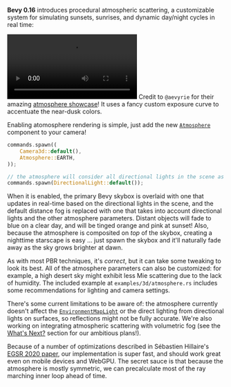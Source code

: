<!-- Procedural atmospheric scattering -->
<!-- https://github.com/bevyengine/bevy/pull/16314 -->
**Bevy 0.16** introduces procedural atmospheric scattering, a customizable system for simulating sunsets, sunrises, and dynamic day/night cycles in real time:

<video controls loop aria-label="A showcase of simulated sunrises and sunsets made in Bevy"><source src="atmosphere-showcase.mp4" type="video/mp4"/></video>
Credit to `@aevyrie` for their amazing [atmosphere showcase]! It uses a fancy custom exposure curve to accentuate the near-dusk colors.

Enabling atomosphere rendering is simple, just add the new [`Atmosphere`] component to your camera!

```rs
commands.spawn((
    Camera3d::default(),
    Atmosphere::EARTH,
));

// the atmosphere will consider all directional lights in the scene as "suns"
commands.spawn(DirectionalLight::default());
```

When it is enabled, the primary Bevy skybox is overlaid with one that updates in real-time based on the directional lights in the scene, and the default distance fog is replaced with one that takes into account directional lights and the other atmosphere parameters. Distant objects will fade to blue on a clear day, and will be tinged orange and pink at sunset! Also, because the atmosphere is composited on *top* of the skybox, creating a nighttime starscape is easy ... just spawn the skybox and it'll naturally fade away as the sky grows brighter at dawn.

As with most PBR techniques, it's *correct*, but it can take some tweaking to look its best. All of the atmosphere parameters can also be customized: for example, a high desert sky might exhibit less Mie scattering due to the lack of humidity. The included example at `examples/3d/atmosphere.rs` includes some recommendations for lighting and camera settings.

There's some current limitations to be aware of: the atmosphere currently doesn't affect the [`EnvironmentMapLight`] or the direct lighting from directional lights on surfaces, so reflections might not be fully accurate. We're also working on integrating atmospheric scattering with volumetric fog (see the [What's Next?](#what-s-next) section for our ambitious plans!).

Because of a number of optimizations described in Sébastien Hillaire's [EGSR 2020 paper], our implementation is super fast, and should work great even on mobile devices and WebGPU. The secret sauce is that because the atmosphere is mostly symmetric, we can precalculate most of the ray marching inner loop ahead of time.

[atmosphere showcase]: https://github.com/aevyrie/bevy/tree/atmosphere_showcase
[EGSR 2020 paper]: https://sebh.github.io/publications/egsr2020.pdf
[`EnvironmentMapLight`]: https://docs.rs/bevy/0.16/bevy/pbr/environment_map/struct.EnvironmentMapLight.html
[`Atmosphere`]: https://docs.rs/bevy/0.16/bevy/pbr/struct.Atmosphere.html